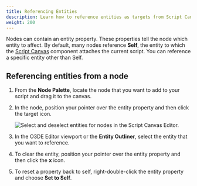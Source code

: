 ```yaml
---
title: Referencing Entities
description: Learn how to reference entities as targets from Script Canvas nodes.
weight: 200
---
```


Nodes can contain an entity property. These properties tell the node which entity to affect. By default, many nodes reference **Self**, the entity to which the [Script Canvas](/docs/user-guide/components/reference/scripting/script-canvas/) component attaches the current script. You can reference a specific entity other than Self.

## Referencing entities from a node

1. From the **Node Palette**, locate the node that you want to add to your script and drag it to the canvas.

1. In the node, position your pointer over the entity property and then click the target icon.

    ![Select and deselect entities for nodes in the Script Canvas Editor.](/images/user-guide/scripting/script-canvas/nodes-select-entity.png)

1. In the O3DE Editor viewport or the **Entity Outliner**, select the entity that you want to reference.

1. To clear the entity, position your pointer over the entity property and then click the **x** icon.

1. To reset a property back to self, right-double-click the entity property and choose **Set to Self**.

